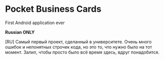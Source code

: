 # Pocket Business Cards

First Android application ever

**Russian ONLY**

[RU] Самый первый проект, сделанный в университете. Очень много ошибок и непонятных строчек кода, но это то, что нужно было на тот момент. 
Залил, чтобы просто было всё время здесь, вдруг понадобится.
